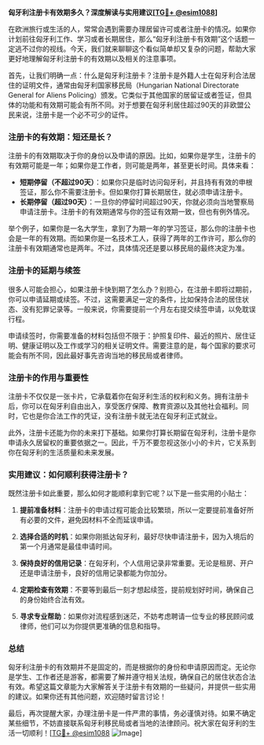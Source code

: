 **匈牙利注册卡有效期多久？深度解读与实用建议[[TG💪+ @esim1088](https://t.me/s/esim1088)]**

在欧洲旅行或生活的人，常常会遇到需要办理居留许可或者注册卡的情况。如果你计划前往匈牙利工作、学习或者长期居住，那么“匈牙利注册卡有效期”这个话题一定逃不过你的视线。今天，我们就来聊聊这个看似简单却又复杂的问题，帮助大家更好地理解匈牙利注册卡的有效期以及相关的注意事项。

首先，让我们明确一点：什么是匈牙利注册卡？注册卡是外籍人士在匈牙利合法居住的证明文件，通常由匈牙利国家移民局（Hungarian National Directorate General for Aliens Policing）颁发。它类似于其他国家的居留证或者签证，但具体的功能和有效期可能会有所不同。对于想要在匈牙利居住超过90天的非欧盟公民来说，注册卡是一个必不可少的证件。

### 注册卡的有效期：短还是长？

注册卡的有效期取决于你的身份以及申请的原因。比如，如果你是学生，注册卡的有效期可能是一年；如果你是工作者，则可能是两年，甚至更长时间。具体来看：

- **短期停留（不超过90天）**：如果你只是临时访问匈牙利，并且持有有效的申根签证，那么你不需要注册卡。但如果你打算长期居住，就必须申请注册卡。
- **长期停留（超过90天）**：一旦你的停留时间超过90天，你就必须向当地警察局申请注册卡。注册卡的有效期通常与你的签证有效期一致，但也有例外情况。

举个例子，如果你是一名大学生，拿到了为期一年的学习签证，那么你的注册卡也会是一年的有效期。而如果你是一名技术工人，获得了两年的工作许可，那么你的注册卡有效期通常也是两年。不过，具体情况还是要以移民局的最终决定为准。

### 注册卡的延期与续签

很多人可能会担心，如果注册卡快到期了怎么办？别担心，在注册卡即将过期前，你可以申请延期或续签。不过，这需要满足一定的条件，比如保持合法的居住状态、没有犯罪记录等。一般来说，你需要提前一个月左右提交续签申请，以免耽误行程。

申请续签时，你需要准备的材料包括但不限于：护照复印件、最近的照片、居住证明、健康证明以及工作或学习的相关证明文件。需要注意的是，每个国家的要求可能会有所不同，因此最好事先咨询当地的移民局或者律师。

### 注册卡的作用与重要性

注册卡不仅仅是一张卡片，它承载着你在匈牙利生活的权利和义务。拥有注册卡后，你可以在匈牙利自由出入，享受医疗保障、教育资源以及其他社会福利。同时，它也是你合法工作的凭证，没有注册卡就无法在匈牙利正式就业。

此外，注册卡还能为你的未来打下基础。如果你打算长期留在匈牙利，注册卡是你申请永久居留权的重要依据之一。因此，千万不要忽视这张小小的卡片，它关系到你在匈牙利的生活质量和未来发展。

### 实用建议：如何顺利获得注册卡？

既然注册卡如此重要，那么如何才能顺利拿到它呢？以下是一些实用的小贴士：

1. **提前准备材料**：注册卡的申请过程可能会比较繁琐，所以一定要提前准备好所有必要的文件，避免因材料不全而延误申请。
   
2. **选择合适的时机**：如果你刚抵达匈牙利，最好尽快申请注册卡，因为入境后的第一个月通常是最佳申请时间。

3. **保持良好的信用记录**：在匈牙利，个人信用记录非常重要。无论是租房、开户还是申请注册卡，良好的信用记录都能为你加分。

4. **定期检查有效期**：不要等到最后一刻才想起续签，提前规划好时间，确保自己的身份始终合法有效。

5. **寻求专业帮助**：如果你对流程感到迷茫，不妨考虑聘请一位专业的移民顾问或律师，他们可以为你提供更准确的信息和指导。

### 总结

匈牙利注册卡的有效期并不是固定的，而是根据你的身份和申请原因而定。无论你是学生、工作者还是游客，都需要了解并遵守相关法规，确保自己的居住状态合法有效。希望这篇文章能为大家解答关于注册卡有效期的一些疑问，并提供一些实用的建议。如果你还有其他问题，欢迎随时留言讨论！

最后，再次提醒大家，办理注册卡是一件严肃的事情，务必谨慎对待。如果不确定某些细节，不妨直接联系匈牙利移民局或者当地的法律顾问。祝大家在匈牙利的生活一切顺利！[[TG💪+ @esim1088](https://t.me/s/esim1088) ![Image](https://i.postimg.cc/4NQfJmqS/Snipaste-2025-05-13-00-14-12.png)]